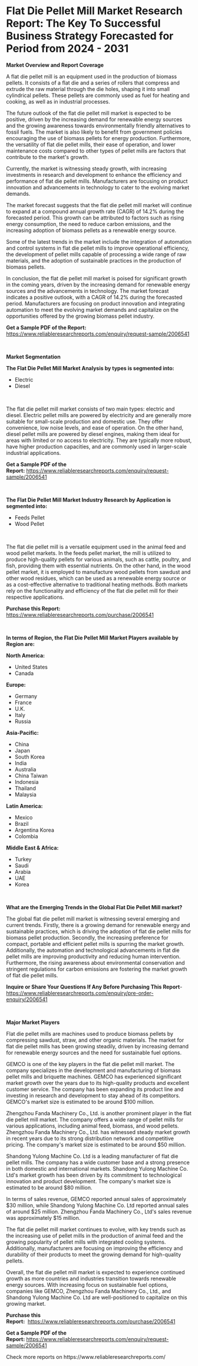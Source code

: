 <p><h1>Flat Die Pellet Mill Market Research Report: The Key To Successful Business Strategy Forecasted for Period from 2024 - 2031</h1></p><p><strong>Market Overview and Report Coverage</strong></p>
<p><p>A flat die pellet mill is an equipment used in the production of biomass pellets. It consists of a flat die and a series of rollers that compress and extrude the raw material through the die holes, shaping it into small cylindrical pellets. These pellets are commonly used as fuel for heating and cooking, as well as in industrial processes.</p><p>The future outlook of the flat die pellet mill market is expected to be positive, driven by the increasing demand for renewable energy sources and the growing awareness towards environmentally friendly alternatives to fossil fuels. The market is also likely to benefit from government policies encouraging the use of biomass pellets for energy production. Furthermore, the versatility of flat die pellet mills, their ease of operation, and lower maintenance costs compared to other types of pellet mills are factors that contribute to the market's growth.</p><p>Currently, the market is witnessing steady growth, with increasing investments in research and development to enhance the efficiency and performance of flat die pellet mills. Manufacturers are focusing on product innovation and advancements in technology to cater to the evolving market demands.</p><p>The market forecast suggests that the flat die pellet mill market will continue to expand at a compound annual growth rate (CAGR) of 14.2% during the forecasted period. This growth can be attributed to factors such as rising energy consumption, the need to reduce carbon emissions, and the increasing adoption of biomass pellets as a renewable energy source.</p><p>Some of the latest trends in the market include the integration of automation and control systems in flat die pellet mills to improve operational efficiency, the development of pellet mills capable of processing a wide range of raw materials, and the adoption of sustainable practices in the production of biomass pellets.</p><p>In conclusion, the flat die pellet mill market is poised for significant growth in the coming years, driven by the increasing demand for renewable energy sources and the advancements in technology. The market forecast indicates a positive outlook, with a CAGR of 14.2% during the forecasted period. Manufacturers are focusing on product innovation and integrating automation to meet the evolving market demands and capitalize on the opportunities offered by the growing biomass pellet industry.</p></p>
<p><strong>Get a Sample PDF of the Report:</strong> <a href="https://www.reliableresearchreports.com/enquiry/request-sample/2006541">https://www.reliableresearchreports.com/enquiry/request-sample/2006541</a></p>
<p>&nbsp;</p>
<p><strong>Market Segmentation</strong></p>
<p><strong>The Flat Die Pellet Mill Market Analysis by types is segmented into:</strong></p>
<p><ul><li>Electric</li><li>Diesel</li></ul></p>
<p>&nbsp;</p>
<p><p>The flat die pellet mill market consists of two main types: electric and diesel. Electric pellet mills are powered by electricity and are generally more suitable for small-scale production and domestic use. They offer convenience, low noise levels, and ease of operation. On the other hand, diesel pellet mills are powered by diesel engines, making them ideal for areas with limited or no access to electricity. They are typically more robust, have higher production capacities, and are commonly used in larger-scale industrial applications.</p></p>
<p><strong>Get a Sample PDF of the Report:</strong>&nbsp;<a href="https://www.reliableresearchreports.com/enquiry/request-sample/2006541">https://www.reliableresearchreports.com/enquiry/request-sample/2006541</a></p>
<p>&nbsp;</p>
<p><strong>The Flat Die Pellet Mill Market Industry Research by Application is segmented into:</strong></p>
<p><ul><li>Feeds Pellet</li><li>Wood Pellet</li></ul></p>
<p>&nbsp;</p>
<p><p>The flat die pellet mill is a versatile equipment used in the animal feed and wood pellet markets. In the feeds pellet market, the mill is utilized to produce high-quality pellets for various animals, such as cattle, poultry, and fish, providing them with essential nutrients. On the other hand, in the wood pellet market, it is employed to manufacture wood pellets from sawdust and other wood residues, which can be used as a renewable energy source or as a cost-effective alternative to traditional heating methods. Both markets rely on the functionality and efficiency of the flat die pellet mill for their respective applications.</p></p>
<p><strong>Purchase this Report:</strong>&nbsp; <a href="https://www.reliableresearchreports.com/purchase/2006541">https://www.reliableresearchreports.com/purchase/2006541</a></p>
<p>&nbsp;</p>
<p><strong>In terms of Region, the Flat Die Pellet Mill Market Players available by Region are:</strong></p>
<p>
    <p> <strong> North America: </strong>
        <ul>
            <li>United States</li>
            <li>Canada</li>
        </ul>
        </p> 
    <p> <strong> Europe: </strong>
        <ul>
            <li>Germany</li>
            <li>France</li>
            <li>U.K.</li>
            <li>Italy</li>
            <li>Russia</li>
        </ul>
        </p> 
    <p> <strong> Asia-Pacific: </strong>
        <ul>
            <li>China</li>
            <li>Japan</li>
            <li>South Korea</li>
            <li>India</li>
            <li>Australia</li>
            <li>China Taiwan</li>
            <li>Indonesia</li>
            <li>Thailand</li>
            <li>Malaysia</li>
        </ul>
        </p> 
    <p> <strong> Latin America: </strong>
        <ul>
            <li>Mexico</li>
            <li>Brazil</li>
            <li>Argentina Korea</li>
            <li>Colombia</li>
        </ul>
        </p> 
    <p> <strong> Middle East & Africa: </strong>
        <ul>
            <li>Turkey</li>
            <li>Saudi</li>
            <li>Arabia</li>
            <li>UAE</li>
            <li>Korea</li>
        </ul>
    </p>
    </p>
<p>&nbsp;</p>
<p><strong>What are the Emerging Trends in the Global Flat Die Pellet Mill market?</strong></p>
<p><p>The global flat die pellet mill market is witnessing several emerging and current trends. Firstly, there is a growing demand for renewable energy and sustainable practices, which is driving the adoption of flat die pellet mills for biomass pellet production. Secondly, the increasing preference for compact, portable and efficient pellet mills is spurring the market growth. Additionally, the automation and technological advancements in flat die pellet mills are improving productivity and reducing human intervention. Furthermore, the rising awareness about environmental conservation and stringent regulations for carbon emissions are fostering the market growth of flat die pellet mills.</p></p>
<p><strong>Inquire or Share Your Questions If Any Before Purchasing This Report</strong>- <a href="https://www.reliableresearchreports.com/enquiry/pre-order-enquiry/2006541">https://www.reliableresearchreports.com/enquiry/pre-order-enquiry/2006541</a></p>
<p>&nbsp;</p>
<p><strong>Major Market Players</strong></p>
<p><p>Flat die pellet mills are machines used to produce biomass pellets by compressing sawdust, straw, and other organic materials. The market for flat die pellet mills has been growing steadily, driven by increasing demand for renewable energy sources and the need for sustainable fuel options.</p><p>GEMCO is one of the key players in the flat die pellet mill market. The company specializes in the development and manufacturing of biomass pellet mills and briquette machines. GEMCO has experienced significant market growth over the years due to its high-quality products and excellent customer service. The company has been expanding its product line and investing in research and development to stay ahead of its competitors. GEMCO's market size is estimated to be around $100 million.</p><p>Zhengzhou Fanda Machinery Co., Ltd. is another prominent player in the flat die pellet mill market. The company offers a wide range of pellet mills for various applications, including animal feed, biomass, and wood pellets. Zhengzhou Fanda Machinery Co., Ltd. has witnessed steady market growth in recent years due to its strong distribution network and competitive pricing. The company's market size is estimated to be around $50 million.</p><p>Shandong Yulong Machine Co. Ltd is a leading manufacturer of flat die pellet mills. The company has a wide customer base and a strong presence in both domestic and international markets. Shandong Yulong Machine Co. Ltd's market growth has been driven by its commitment to technological innovation and product development. The company's market size is estimated to be around $80 million.</p><p>In terms of sales revenue, GEMCO reported annual sales of approximately $30 million, while Shandong Yulong Machine Co. Ltd reported annual sales of around $25 million. Zhengzhou Fanda Machinery Co., Ltd's sales revenue was approximately $15 million.</p><p>The flat die pellet mill market continues to evolve, with key trends such as the increasing use of pellet mills in the production of animal feed and the growing popularity of pellet mills with integrated cooling systems. Additionally, manufacturers are focusing on improving the efficiency and durability of their products to meet the growing demand for high-quality pellets.</p><p>Overall, the flat die pellet mill market is expected to experience continued growth as more countries and industries transition towards renewable energy sources. With increasing focus on sustainable fuel options, companies like GEMCO, Zhengzhou Fanda Machinery Co., Ltd., and Shandong Yulong Machine Co. Ltd are well-positioned to capitalize on this growing market.</p></p>
<p><strong>Purchase this Report:</strong>&nbsp;&nbsp;<a href="https://www.reliableresearchreports.com/purchase/2006541">https://www.reliableresearchreports.com/purchase/2006541</a></p>
<p></p>
<p><strong>Get a Sample PDF of the Report:</strong>&nbsp;<a href="https://www.reliableresearchreports.com/enquiry/request-sample/2006541">https://www.reliableresearchreports.com/enquiry/request-sample/2006541</a></p>
<p>Check more reports on https://www.reliableresearchreports.com/</p>